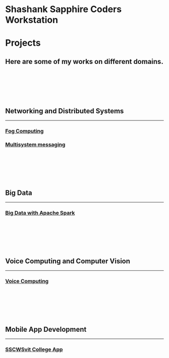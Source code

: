 # Shashank Sapphire Coders Workstation

# Projects
## Here are some of my works on different domains.
<br><br><br><br><br>

## Networking and Distributed Systems
---
### [Fog Computing](https://shashank-shark.github.io/fog-based-ds-for-industrial-IoT/)
### [Multisystem messaging](https://github.com/shashank-shark/Multi-system-messaging-zeromq)
<br><br><br><br><br>

## **Big Data**
---
### [Big Data with Apache Spark](https://shashank-shark.github.io/apache-spark/)
<br><br><br><br><br>

## Voice Computing and Computer Vision
---
### [Voice Computing](https://shashank-shark.github.io/voice-computing/)
<br><br><br><br><br>

## **Mobile App Development**
---
### [SSCWSvit College App](https://github.com/shashank-shark/SSCWsvit)
<br><br><br><br><br>